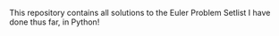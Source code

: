 This repository contains all solutions to the Euler Problem Setlist I have done thus far, in Python!